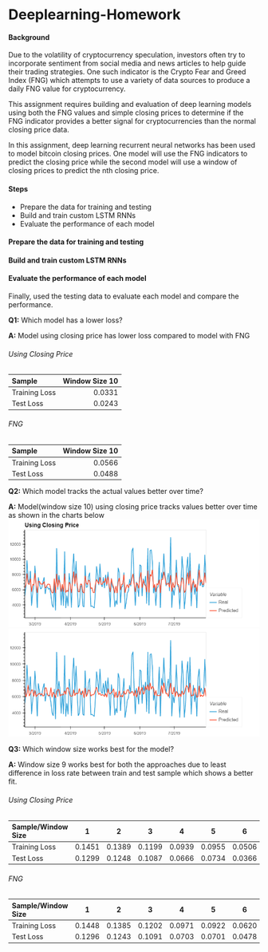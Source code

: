 # Deeplearning-Homework

#### Background

Due to the volatility of cryptocurrency speculation, investors often try to incorporate sentiment from social media and news articles to help guide their trading strategies. One such indicator is the Crypto Fear and Greed Index (FNG) which attempts to use a variety of data sources to produce a daily FNG value for cryptocurrency. 

This assignment requires building and evaluation of deep learning models using both the FNG values and simple closing prices to determine if the FNG indicator provides a better signal for cryptocurrencies than the normal closing price data.

In this assignment, deep learning recurrent neural networks has been used to model bitcoin closing prices. One model will use the FNG indicators to predict the closing price while the second model will use a window of closing prices to predict the nth closing price.

#### Steps

- Prepare the data for training and testing
- Build and train custom LSTM RNNs
- Evaluate the performance of each model

#### Prepare the data for training and testing

#### Build and train custom LSTM RNNs

#### Evaluate the performance of each model

Finally, used the testing data to evaluate each model and compare the performance.

**Q1:** Which model has a lower loss?

**A:** Model using closing price has lower loss compared to model with FNG 

###### Using Closing Price

| Sample|Window Size 10|
|:------------|-:|
|Training Loss|0.0331|   
|Test Loss    |0.0243|

###### FNG

| Sample| Window Size 10|
|:------------|-:|
|Training Loss|0.0566|  
|Test Loss    |0.0488|

**Q2:** Which model tracks the actual values better over time?

**A:** Model(window size 10) using closing price tracks values better over time as shown in the charts below
![Window10_cp](Window10_cp.png)
![Window10_fng](Window10_fng.png)

 **Q3:** Which window size works best for the model?

**A:** Window size 9 works best for both the approaches due to least difference in loss rate between train and test sample which shows a better fit. 

###### Using Closing Price

| Sample/Window Size | 1 | 2 | 3 | 4 | 5 | 6 | 7 | 8 | 9 |10|
|:------------|:-:|:-:|:-:|:-:|:-:|:-:|:-:|:-:|:-:|-:|
|Training Loss|0.1451|0.1389|0.1199|0.0939|0.0955|0.0506|0.0480|0.0399|0.0250|0.0331|   
|Test Loss    |0.1299|0.1248|0.1087|0.0666|0.0734|0.0366|0.0305|0.0320|0.0174|0.0243|

###### FNG

| Sample/Window Size | 1 | 2 | 3 | 4 | 5 | 6 | 7 | 8 | 9 |10|
|:------------|:-:|:-:|:-:|:-:|:-:|:-:|:-:|:-:|:-:|-:|
|Training Loss|0.1448|0.1385|0.1202|0.0971|0.0922|0.0620|0.0616|0.0577|0.0541|0.0566|  
|Test Loss    |0.1296|0.1243|0.1091|0.0703|0.0701|0.0478|0.0446|0.0506|0.0484|0.0488|


